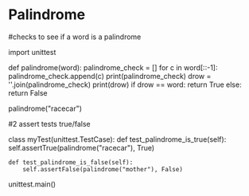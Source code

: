 # Palindrome
#checks to see if a word is a palindrome

import unittest

def palindrome(word):
    palindrome_check = []
    for c in word[::-1]:
        palindrome_check.append(c)
    print(palindrome_check)
    drow = ''.join(palindrome_check)
    print(drow)
    if drow == word:
        return True
    else:
        return False

palindrome("racecar")

#2 assert tests true/false

class myTest(unittest.TestCase):
    def test_palindrome_is_true(self):
        self.assertTrue(palindrome("racecar"), True)

    def test_palindrome_is_false(self):
        self.assertFalse(palindrome("mother"), False)

unittest.main()
